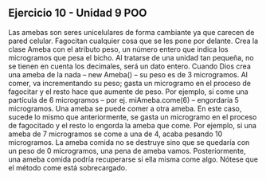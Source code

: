 ## Ejercicio 10 - Unidad 9 POO

Las amebas son seres unicelulares de forma cambiante ya que carecen de
pared celular. Fagocitan cualquier cosa que se les pone por delante. Crea la
clase Ameba con el atributo peso, un número entero que indica los microgramos
que pesa el bicho. Al tratarse de una unidad tan pequeña, no se tienen en
cuenta los decimales, será un dato entero. Cuando Dios crea una ameba de la
nada – new Ameba() – su peso es de 3 microgramos. Al comer, va incrementando
su peso; gasta un microgramo en el proceso de fagocitar y el resto hace que
aumente de peso. Por ejemplo, si come una partícula de 6 microgramos – por
ej. miAmeba.come(6) – engordaría 5 microgramos. Una ameba se puede comer
a otra ameba. En este caso, sucede lo mismo que anteriormente, se gasta
un microgramo en el proceso de fagocitado y el resto lo engorda la ameba
que come. Por ejemplo, si una ameba de 7 microgramos se come a una de
4, acaba pesando 10 microgramos. La ameba comida no se destruye sino
que se quedaría con un peso de 0 microgramos, una pena de ameba vamos.
Posteriormente, una ameba comida podría recuperarse si ella misma come
algo. Nótese que el método come está sobrecargado.